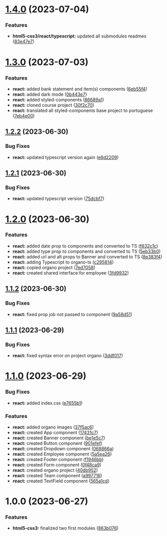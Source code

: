 # [1.4.0](https://github.com/MakenRosa/alura-cursos/compare/v1.3.0...v1.4.0) (2023-07-04)


### Features

* **html5-css3/react/typescript:** updated all submodules readmes ([83e47e7](https://github.com/MakenRosa/alura-cursos/commit/83e47e71ebd9e9fba525b8175a3e0702d11c5570))

# [1.3.0](https://github.com/MakenRosa/alura-cursos/compare/v1.2.2...v1.3.0) (2023-07-03)


### Features

* **react:** added bank statement and item(s) components ([6eb55f4](https://github.com/MakenRosa/alura-cursos/commit/6eb55f481306a43456efe267023c5c294415687a))
* **react:** added dark mode ([0b443e7](https://github.com/MakenRosa/alura-cursos/commit/0b443e737a8ef1465e07bc83bd3a65c42d136dc6))
* **react:** added styled-components ([86689a1](https://github.com/MakenRosa/alura-cursos/commit/86689a1d0a9d19cc50aa6ab0ba1a25a1b383ea3f))
* **react:** cloned course project ([30f2c70](https://github.com/MakenRosa/alura-cursos/commit/30f2c70730c4be930286a4ce30764bffe2e6ec27))
* **react:** translated all styled-components base project to portuguese ([7eb4e00](https://github.com/MakenRosa/alura-cursos/commit/7eb4e00f0f498815c30180319c1fc905d81b74df))

## [1.2.2](https://github.com/MakenRosa/alura-cursos/compare/v1.2.1...v1.2.2) (2023-06-30)


### Bug Fixes

* **react:** updated typescript version again ([e8d2209](https://github.com/MakenRosa/alura-cursos/commit/e8d22097fb17cb1308f25ac501cb74a160333a42))

## [1.2.1](https://github.com/MakenRosa/alura-cursos/compare/v1.2.0...v1.2.1) (2023-06-30)


### Bug Fixes

* **react:** updated typescript version ([75dcbf7](https://github.com/MakenRosa/alura-cursos/commit/75dcbf729e9f7794816dc0e5e76f4ea8869a04a0))

# [1.2.0](https://github.com/MakenRosa/alura-cursos/compare/v1.1.2...v1.2.0) (2023-06-30)


### Features

* **react:** added date prop to components and converted to TS ([f632c1c](https://github.com/MakenRosa/alura-cursos/commit/f632c1c5bc043c6eba0ecd70ebd8a41ccd2e97ab))
* **react:** added type prop to components and converted to TS ([5eb33b0](https://github.com/MakenRosa/alura-cursos/commit/5eb33b0249a0ba5b534adc5ccedece090abd37c7))
* **react:** added url and alt props to Banner and converted to TS ([8e383f4](https://github.com/MakenRosa/alura-cursos/commit/8e383f4db735242aedcc3d31b9d5fa5b3c1be5ac))
* **react:** adding Typescript to organo-ts ([c295814](https://github.com/MakenRosa/alura-cursos/commit/c2958145169b37290d5b379bd6870dd135156c61))
* **react:** copied organo project ([7ed7058](https://github.com/MakenRosa/alura-cursos/commit/7ed7058e203a0dbdbc6a5d05bb3b9707a058a434))
* **react:** created shared interface for employee ([3fd9932](https://github.com/MakenRosa/alura-cursos/commit/3fd99326ce6f899c93f92a0f67cf994d3a86d7ab))

## [1.1.2](https://github.com/MakenRosa/alura-cursos/compare/v1.1.1...v1.1.2) (2023-06-30)


### Bug Fixes

* **react:** fixed prop job not passed to component ([9a58d51](https://github.com/MakenRosa/alura-cursos/commit/9a58d51ff8b0dcfdee0ed09969c661bab3ccde04))

## [1.1.1](https://github.com/MakenRosa/alura-cursos/compare/v1.1.0...v1.1.1) (2023-06-29)


### Bug Fixes

* **react:** fixed syntax error on project organo ([3ddf017](https://github.com/MakenRosa/alura-cursos/commit/3ddf017bc8a463fd56ad9d121f79df65390637ec))

# [1.1.0](https://github.com/MakenRosa/alura-cursos/compare/v1.0.0...v1.1.0) (2023-06-29)


### Bug Fixes

* **react:** added index.css ([e7655b1](https://github.com/MakenRosa/alura-cursos/commit/e7655b1e1987066d917ed684b1cc0eb00ce2bc94))


### Features

* **react:** added organo images ([37f5ac6](https://github.com/MakenRosa/alura-cursos/commit/37f5ac6ee6b77910181c8e892fee52fb95f3faba))
* **react:** created App component ([17431c7](https://github.com/MakenRosa/alura-cursos/commit/17431c703832adbad1c35c8b48dfe542f0f13264))
* **react:** created Banner component ([be1e5c7](https://github.com/MakenRosa/alura-cursos/commit/be1e5c7c78c083d8f2e9c54b19a235202f8ca9e3))
* **react:** created Button component ([901efef](https://github.com/MakenRosa/alura-cursos/commit/901efef0df6fbf23b163c1bc7cf61272bcc66832))
* **react:** created Dropdown component ([068866a](https://github.com/MakenRosa/alura-cursos/commit/068866a003dc420015b778a221508db3835da303))
* **react:** created Employee component ([5a5ea26](https://github.com/MakenRosa/alura-cursos/commit/5a5ea2652f50986d7aff794a2c766c263738eb00))
* **react:** created Footer component ([f1946bb](https://github.com/MakenRosa/alura-cursos/commit/f1946bba2ef361e72f633ab99dfee3cf35c0f55f))
* **react:** created Form component ([0f48ca9](https://github.com/MakenRosa/alura-cursos/commit/0f48ca96c75f06e70355b6beaced111bd0d544fc))
* **react:** created organo project ([40db952](https://github.com/MakenRosa/alura-cursos/commit/40db9528a95f6fa556957c2e9aadd10a4b78ca30))
* **react:** created Team component ([a997716](https://github.com/MakenRosa/alura-cursos/commit/a997716a58fe9e0a29a33568ce15d7e0421c1add))
* **react:** created TextField component ([565a1cd](https://github.com/MakenRosa/alura-cursos/commit/565a1cd94ddcf3ead1d591ce6f52c2517ac68fb9))

# 1.0.0 (2023-06-27)


### Features

* **html5-css3:** finalized two first modules ([863b076](https://github.com/MakenRosa/alura-cursos/commit/863b076375a1dd12e780a0fdb3c37a32957d110d))
